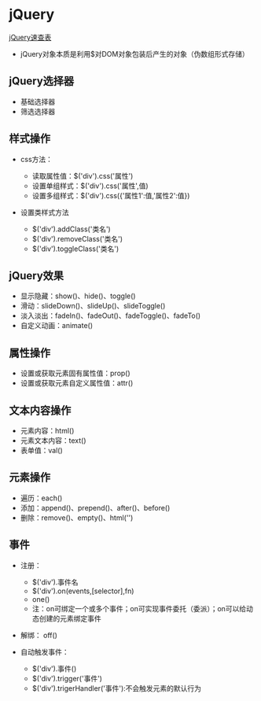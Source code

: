 # jQuery

[jQuery速查表](https://css.cuishifeng.cn/index.html)

- jQuery对象本质是利用$对DOM对象包装后产生的对象（伪数组形式存储）

## jQuery选择器

- 基础选择器
- 筛选选择器

## 样式操作

- css方法：
  - 读取属性值：$('div').css('属性')
  - 设置单组样式：$('div').css('属性',值)
  - 设置多组样式：$('div').css({'属性1':值,'属性2':值})

- 设置类样式方法
  - $('div').addClass('类名')
  - $('div').removeClass('类名')
  - $('div').toggleClass('类名')

## jQuery效果

- 显示隐藏：show()、hide()、toggle()
- 滑动：slideDown()、slideUp()、slideToggle()
- 淡入淡出：fadeIn()、fadeOut()、fadeToggle()、fadeTo()
- 自定义动画：animate()

## 属性操作

- 设置或获取元素固有属性值：prop()
- 设置或获取元素自定义属性值：attr()

## 文本内容操作

- 元素内容：html()
- 元素文本内容：text()
- 表单值：val()

## 元素操作

- 遍历：each()
- 添加：append()、prepend()、after()、before()
- 删除：remove()、empty()、html('')

## 事件

- 注册：
  - $('div').事件名
  - $('div').on(events,[selector],fn)
  - one()
  - 注：on可绑定一个或多个事件；on可实现事件委托（委派）；on可以给动态创建的元素绑定事件

- 解绑： off()
- 自动触发事件：
  - $('div').事件()
  - $('div').trigger('事件')
  - $('div').trigerHandler('事件'):不会触发元素的默认行为
